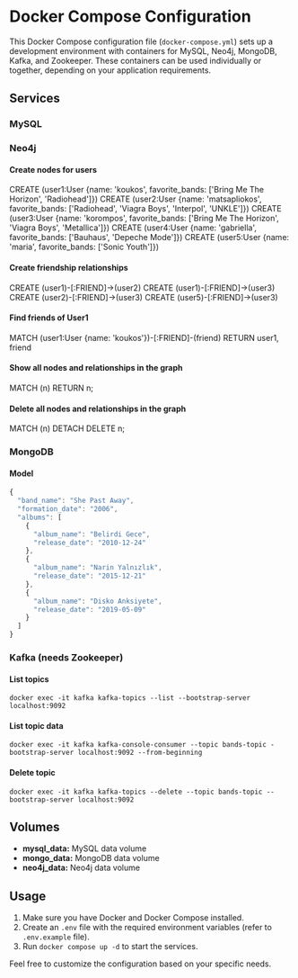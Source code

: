 # Docker Compose Configuration

This Docker Compose configuration file (`docker-compose.yml`) sets up a development environment with containers for MySQL, Neo4j, MongoDB, Kafka, and Zookeeper. These containers can be used individually or together, depending on your application requirements.

## Services

### MySQL

### Neo4j

#### Create nodes for users
CREATE (user1:User {name: 'koukos', favorite_bands: ['Bring Me The Horizon', 'Radiohead']})
CREATE (user2:User {name: 'matsapliokos', favorite_bands: ['Radiohead', 'Viagra Boys', 'Interpol', 'UNKLE']})
CREATE (user3:User {name: 'korompos', favorite_bands: ['Bring Me The Horizon', 'Viagra Boys', 'Metallica']})
CREATE (user4:User {name: 'gabriella', favorite_bands: ['Bauhaus', 'Depeche Mode']})
CREATE (user5:User {name: 'maria', favorite_bands: ['Sonic Youth']})

#### Create friendship relationships
CREATE (user1)-[:FRIEND]->(user2)
CREATE (user1)-[:FRIEND]->(user3)
CREATE (user2)-[:FRIEND]->(user3)
CREATE (user5)-[:FRIEND]->(user3)

#### Find friends of User1
MATCH (user1:User {name: 'koukos'})-[:FRIEND]-(friend)
RETURN user1, friend

#### Show all nodes and relationships in the graph
MATCH (n)
RETURN n;

#### Delete all nodes and relationships in the graph
MATCH (n)
DETACH DELETE n;

### MongoDB

#### Model

```javascript
{
  "band_name": "She Past Away",
  "formation_date": "2006",
  "albums": [
    {
      "album_name": "Belirdi Gece",
      "release_date": "2010-12-24"
    },
    {
      "album_name": "Narin Yalnızlık",
      "release_date": "2015-12-21"
    },
    {
      "album_name": "Disko Anksiyete",
      "release_date": "2019-05-09"
    }
  ]
}
```

### Kafka (needs Zookeeper)

#### List topics
`docker exec -it kafka kafka-topics --list --bootstrap-server localhost:9092`

#### List topic data
`docker exec -it kafka kafka-console-consumer --topic bands-topic -bootstrap-server localhost:9092 --from-beginning`

#### Delete topic
`docker exec -it kafka kafka-topics --delete --topic bands-topic --bootstrap-server localhost:9092`

## Volumes

- **mysql_data:** MySQL data volume
- **mongo_data:** MongoDB data volume
- **neo4j_data:** Neo4j data volume

## Usage

1. Make sure you have Docker and Docker Compose installed.
2. Create an `.env` file with the required environment variables (refer to `.env.example` file).
3. Run `docker compose up -d` to start the services.

Feel free to customize the configuration based on your specific needs.